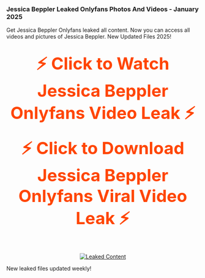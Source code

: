 ### Jessica Beppler Leaked Onlyfans Photos And Videos - January 2025

Get Jessica Beppler Onlyfans leaked all content. Now you can access all videos and pictures of Jessica Beppler. New Updated Files 2025!
<br>
<br>
<div align="center">
    <a href="https://fgsjdfshfsjfgdkfjgx.blogspot.com/" style="text-decoration:none; font-size:44px; font-weight:bold; color:#FF4500;">⚡ Click to Watch Jessica Beppler Onlyfans Video Leak ⚡</a>
</div>
<br>
<div align="center">
    <a href="https://fgsjdfshfsjfgdkfjgx.blogspot.com/" style="text-decoration:none; font-size:44px; font-weight:bold; color:#FF4500;">⚡ Click to Download Jessica Beppler Onlyfans Viral Video Leak ⚡</a>
</div>
<br>
<br>
<div align="center">

[![Leaked Content](https://i.ibb.co/MzZx5zw/142080467-100949342015343-8409022477575278806-n.png)](https://fgsjdfshfsjfgdkfjgx.blogspot.com/)

</div>
New leaked files updated weekly!
